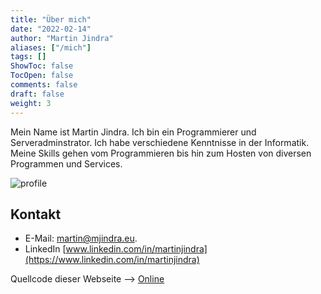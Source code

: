 ```yaml
---
title: "Über mich"
date: "2022-02-14"
author: "Martin Jindra"
aliases: ["/mich"]
tags: []
ShowToc: false
TocOpen: false
comments: false
draft: false
weight: 3
---
```


Mein Name ist Martin Jindra. Ich bin ein Programmierer und Serveradminstrator. Ich habe verschiedene Kenntnisse in der Informatik. Meine Skills gehen vom Programmieren bis hin zum Hosten von diversen Programmen und Services.

![profile](/img/profile.png#center)

## Kontakt

+ E-Mail: [martin@mjindra.eu](mailto:martin@mjindra.eu).
+ LinkedIn [www.linkedin.com/in/martinjindra](https://www.linkedin.com/in/martinjindra)

Quellcode dieser Webseite --> [Online](https://github.com/MartinJindra/mjindra.eu)
